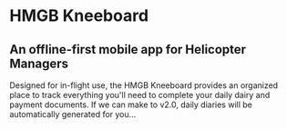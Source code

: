 # HMGB Kneeboard
## An offline-first mobile app for Helicopter Managers

Designed for in-flight use, the HMGB Kneeboard provides an organized place to track everything you'll need to complete your daily dairy and payment documents.  If we can make to v2.0, daily diaries will be automatically generated for you...
